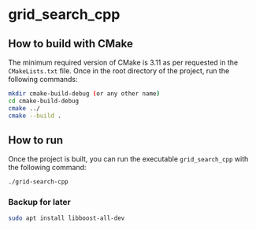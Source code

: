 # grid_search_cpp

## How to build with CMake

The minimum required version of CMake is 3.11 as per requested in the `CMakeLists.txt` file.
Once in the root directory of the project, run the following commands:

```bash
mkdir cmake-build-debug (or any other name)
cd cmake-build-debug
cmake ../
cmake --build .
```

## How to run

Once the project is built, you can run the executable `grid_search_cpp` with the following command:

```bash
./grid-search-cpp
```

### Backup for later

```bash
sudo apt install libboost-all-dev
```